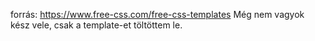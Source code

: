 forrás: https://www.free-css.com/free-css-templates
Még nem vagyok kész vele, csak a template-et töltöttem le.
